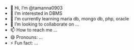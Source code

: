 - 👋 Hi, I’m @tamanna0903
- 👀 I’m interested in DBMS
- 🌱 I’m currently learning maria db, mongo db, php, oracle
- 💞️ I’m looking to collaborate on ...
- 📫 How to reach me ...
- 😄 Pronouns: ...
- ⚡ Fun fact: ...

<!---
tamanna0903/tamanna0903 is a ✨ special ✨ repository because its `README.md` (this file) appears on your GitHub profile.
You can click the Preview link to take a look at your changes.
--->
